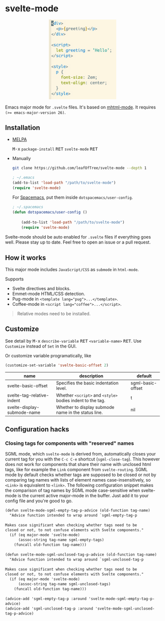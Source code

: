 # svelte-mode

<p align="center">
<a href="https://github.com/altercation/vim-colors-solarized">
<img alt="screenshot" src="https://raw.githubusercontent.com/leafOfTree/leafOfTree.github.io/master/emacs-svelte-mode.png" width="220"/>
</a>
</p>

Emacs major mode for `.svelte` files. It's based on [mhtml-mode][0]. It requires `(>= emacs-major-version 26)`.

## Installation

- [MELPA][2]

  <kbd>M-x</kbd> `package-install` <kbd>RET</kbd> `svelte-mode` <kbd>RET</kbd>

- Manually

  ```bash
  git clone https://github.com/leafOfTree/svelte-mode --depth 1
  ```

  ```lisp
  ; ~/.emacs
  (add-to-list 'load-path "/path/to/svelte-mode")
  (require 'svelte-mode)
  ```

  For [Spacemacs][1], put them inside `dotspacemacs/user-config`.

  ```lisp
  ; ~/.spacemacs
  (defun dotspacemacs/user-config ()
        
      (add-to-list 'load-path "/path/to/svelte-mode")
      (require 'svelte-mode)
  ```
  
Svelte-mode should be auto enabled for `.svelte` files if everything goes well. Please stay up to date. Feel free to open an issue or a pull request.


## How it works

This major mode includes `JavaScript/CSS` as `submode` in `html-mode`. 

Supports

- Svelte directives and blocks.
- Emmet-mode HTML/CSS detection.
- Pug-mode in `<template lang="pug">...</template>`.
- Coffee-mode in `<script lang="coffee">...</script>`.

> Relative modes need to be installed.

## Customize

See detail by <kbd>M-x</kbd> `describe-variable` <kbd>RET</kbd> `<variable-name>` <kbd>RET</kbd>. Use `Customize` instead of `Set` in the GUI.

Or customize variable programatically, like
```lisp
(customize-set-variable 'svelte-basic-offset 2)
```

| name                        | description                                                       | default           |
|-----------------------------|-------------------------------------------------------------------|-------------------|
| svelte-basic-offset         | Specifies the basic indentation level.                            | sgml-basic-offset |
| svelte-tag-relative-indent  | Whether `<script>` and `<style>` bodies indent to the tag.        | t                 |
| svelte-display-submode-name | Whether to display submode name in the status line.               | nil               |


[0]: https://github.com/emacs-mirror/emacs/blob/master/lisp/textmodes/mhtml-mode.el
[1]: https://github.com/syl20bnr/spacemacs
[2]: https://melpa.org/#/svelte-mode

## Configuration hacks

### Closing tags for components with "reserved" names
SGML mode, which `svelte-mode` is derived from, automatically closes your current tag for you with the `C-c C-e` shortcut
(`sgml-close-tag`). This however does not work for components that share their name with unclosed html tags, like for example
the `Link` component from `svelte-routing`. SGML mode by default checks whether tags are supposed to be closed or not by comparing
tag names with lists of element names case-insensitively, so `<Link>` is equivalent to `<link>`. The following configuration snippet 
makes the comparison of tag names by SGML mode case-sensitive when svelte-mode is the current active major-mode in the buffer. Just
add it to your config file and you're good to go.

```elisp
(defun svelte-mode-sgml-empty-tag-p-advice (old-function tag-name)
  "Advice function intended to wrap around `sgml-empty-tag-p

Makes case significant when checking whether tags need to be
closed or not, to not confuse elements with Svelte components."
  (if (eq major-mode 'svelte-mode)
      (assoc-string tag-name sgml-empty-tags)
    (funcall old-function tag-name)))

(defun svelte-mode-sgml-unclosed-tag-p-advice (old-function tag-name)
  "Advice function intended to wrap around `sgml-unclosed-tag-p

Makes case significant when checking whether tags need to be
closed or not, to not confuse elements with Svelte components."
  (if (eq major-mode 'svelte-mode)
      (assoc-string tag-name sgml-unclosed-tags)
    (funcall old-function tag-name)))

(advice-add 'sgml-empty-tag-p :around 'svelte-mode-sgml-empty-tag-p-advice)
(advice-add 'sgml-unclosed-tag-p :around 'svelte-mode-sgml-unclosed-tag-p-advice)
```
